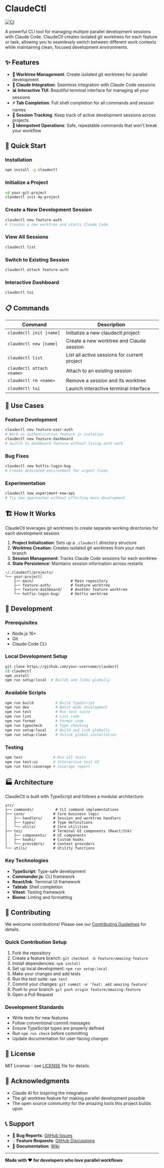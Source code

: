 # ClaudeCtl

[![CI](https://github.com/HoganMcDonald/claudectl/actions/workflows/ci.yml/badge.svg)](https://github.com/HoganMcDonald/claudectl/actions/workflows/ci.yml)

A powerful CLI tool for managing multiple parallel development sessions with Claude Code. ClaudeCtl creates isolated git worktrees for each feature or task, allowing you to seamlessly switch between different work contexts while maintaining clean, focused development environments.

## ✨ Features

- **🌿 Worktree Management**: Create isolated git worktrees for parallel development
- **🤖 Claude Integration**: Seamless integration with Claude Code sessions
- **📊 Interactive TUI**: Beautiful terminal interface for managing all your sessions
- **⚡ Tab Completion**: Full shell completion for all commands and session names
- **🎯 Session Tracking**: Keep track of active development sessions across projects
- **🔄 Idempotent Operations**: Safe, repeatable commands that won't break your workflow

## 🚀 Quick Start

### Installation

```bash
npm install -g claudectl
```

### Initialize a Project

```bash
cd your-git-project
claudectl init my-project
```

### Create a New Development Session

```bash
claudectl new feature-auth
# Creates a new worktree and starts Claude Code
```

### View All Sessions

```bash
claudectl list
```

### Switch to Existing Session

```bash
claudectl attach feature-auth
```

### Interactive Dashboard

```bash
claudectl tui
```

## 📋 Commands

| Command | Description |
|---------|-------------|
| `claudectl init [name]` | Initialize a new claudectl project |
| `claudectl new [name]` | Create a new worktree and Claude session |
| `claudectl list` | List all active sessions for current project |
| `claudectl attach <name>` | Attach to an existing session |
| `claudectl rm <name>` | Remove a session and its worktree |
| `claudectl tui` | Launch interactive terminal interface |

## 🎯 Use Cases

### Feature Development
```bash
claudectl new feature-user-auth
# Work on authentication feature in isolation
claudectl new feature-dashboard  
# Switch to dashboard feature without losing auth work
```

### Bug Fixes
```bash
claudectl new hotfix-login-bug
# Create dedicated environment for urgent fixes
```

### Experimentation
```bash
claudectl new experiment-new-api
# Try new approaches without affecting main development
```

## 🏗️ How It Works

ClaudeCtl leverages git worktrees to create separate working directories for each development session:

1. **Project Initialization**: Sets up a `.claudectl` directory structure
2. **Worktree Creation**: Creates isolated git worktrees from your main branch
3. **Session Management**: Tracks Claude Code sessions for each worktree
4. **State Persistence**: Maintains session information across restarts

```
~/.claudectl/projects/
└── your-project/
    ├── main/                 # Main repository
    ├── feature-auth/         # Feature worktree
    ├── feature-dashboard/    # Another feature worktree
    └── hotfix-login-bug/     # Hotfix worktree
```

## 🔧 Development

### Prerequisites

- Node.js 16+
- Git
- Claude Code CLI

### Local Development Setup

```bash
git clone https://github.com/your-username/claudectl
cd claudectl
npm install
npm run setup:local  # Builds and links globally
```

### Available Scripts

```bash
npm run build          # Build TypeScript
npm run dev            # Watch mode development
npm run test           # Run test suite
npm run lint           # Lint code
npm run format         # Format code
npm run typecheck      # Type checking
npm run setup:local    # Build and link globally
npm run setup:clean    # Unlink global installation
```

### Testing

```bash
npm test              # Run all tests
npm run test:ui       # Interactive test UI
npm run test:coverage # Coverage report
```

## 🏭 Architecture

ClaudeCtl is built with TypeScript and follows a modular architecture:

```
src/
├── commands/          # CLI command implementations
├── core/             # Core business logic
│   ├── handlers/     # Session and worktree handlers
│   ├── types/        # Type definitions
│   └── utils/        # Core utilities
├── tui/              # Terminal UI components (React/Ink)
│   ├── components/   # UI components
│   ├── hooks/        # Custom hooks
│   └── providers/    # Context providers
└── utils/            # Utility functions
```

### Key Technologies

- **TypeScript**: Type-safe development
- **Commander.js**: CLI framework
- **React/Ink**: Terminal UI framework
- **Tabtab**: Shell completion
- **Vitest**: Testing framework
- **Biome**: Linting and formatting

## 🤝 Contributing

We welcome contributions! Please see our [Contributing Guidelines](CONTRIBUTING.md) for details.

### Quick Contribution Setup

1. Fork the repository
2. Create a feature branch: `git checkout -b feature/amazing-feature`
3. Install dependencies: `npm install`
4. Set up local development: `npm run setup:local`
5. Make your changes and add tests
6. Run the test suite: `npm test`
7. Commit your changes: `git commit -m 'feat: add amazing feature'`
8. Push to your branch: `git push origin feature/amazing-feature`
9. Open a Pull Request

### Development Standards

- Write tests for new features
- Follow conventional commit messages
- Ensure TypeScript types are properly defined
- Run `npm run check` before committing
- Update documentation for user-facing changes

## 📄 License

MIT License - see [LICENSE](LICENSE) file for details.

## 🙏 Acknowledgments

- Claude AI for inspiring the integration
- The git worktree feature for making parallel development possible
- The open source community for the amazing tools this project builds upon

## 📞 Support

- 🐛 **Bug Reports**: [GitHub Issues](https://github.com/your-username/claudectl/issues)
- 💡 **Feature Requests**: [GitHub Discussions](https://github.com/your-username/claudectl/discussions)
- 📖 **Documentation**: [Wiki](https://github.com/your-username/claudectl/wiki)

---

**Made with ❤️ for developers who love parallel workflows**